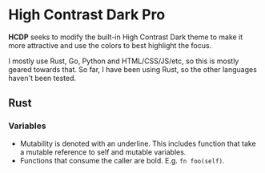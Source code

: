 # High Contrast Dark Pro
**HCDP** seeks to modify the built-in High Contrast Dark theme to make it more attractive and use the colors to best highlight the focus.

I mostly use Rust, Go, Python and HTML/CSS/JS/etc, so this is mostly geared towards that. So far, I have been using Rust, so the other languages haven't been tested.

## Rust
### Variables
* Mutability is denoted with an underline. This includes function that take a mutable reference to self and mutable variables.
* Functions that consume the caller are bold. E.g. `fn foo(self)`.